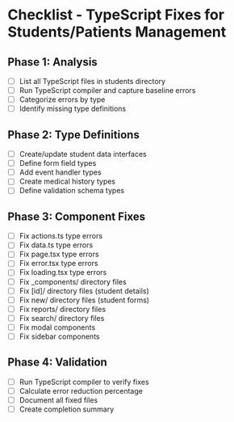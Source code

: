 # Checklist - TypeScript Fixes for Students/Patients Management

## Phase 1: Analysis
- [ ] List all TypeScript files in students directory
- [ ] Run TypeScript compiler and capture baseline errors
- [ ] Categorize errors by type
- [ ] Identify missing type definitions

## Phase 2: Type Definitions
- [ ] Create/update student data interfaces
- [ ] Define form field types
- [ ] Add event handler types
- [ ] Create medical history types
- [ ] Define validation schema types

## Phase 3: Component Fixes
- [ ] Fix actions.ts type errors
- [ ] Fix data.ts type errors
- [ ] Fix page.tsx type errors
- [ ] Fix error.tsx type errors
- [ ] Fix loading.tsx type errors
- [ ] Fix _components/ directory files
- [ ] Fix [id]/ directory files (student details)
- [ ] Fix new/ directory files (student forms)
- [ ] Fix reports/ directory files
- [ ] Fix search/ directory files
- [ ] Fix modal components
- [ ] Fix sidebar components

## Phase 4: Validation
- [ ] Run TypeScript compiler to verify fixes
- [ ] Calculate error reduction percentage
- [ ] Document all fixed files
- [ ] Create completion summary
